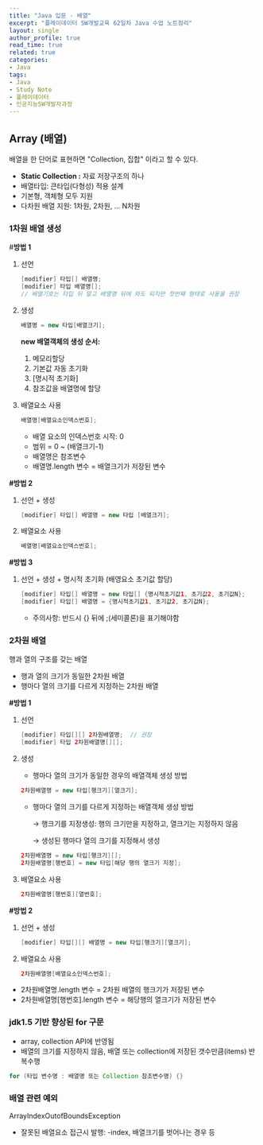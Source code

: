 ```yaml
---
title: "Java 입문 - 배열"
excerpt: "플레이데이터 SW개발교육 62일차 Java 수업 노트정리"
layout: single
author_profile: true
read_time: true
related: true
categories:
- Java
tags:
- Java
- Study Note
- 플레이데이터
- 인공지능SW개발자과정
---
```




## Array (배열)

배열을 한 단어로 표현하면 "Collection, 집합" 이라고 할 수 있다.

- **Static Collection :** 자료 저장구조의 하나
- 배열타입: 큰타입(다형성) 적용 설계
- 기본형, 객체형 모두 지원
- 다차원 배열 지원: 1차원, 2차원, ... N차원

### 1차원 배열 생성

\#**방법 1**

1. 선언

   ```java
   [modifier] 타입[] 배열명;
   [modifier] 타입 배열명[];
   // 배열기호는 타입 뒤 말고 배열명 뒤에 와도 되지만 첫번째 형태로 사용을 권장
   ```

2. 생성

   ```java
   배열명 = new 타입[배열크기];
   ```

   **new 배열객체의 생성 순서:**

   1. 메모리할당
   2. 기본값 자동 초기화
   3. [명시적 초기화]
   4. 참조값을 배열명에 할당

3. 배열요소 사용

   ```java
   배열명[배열요소인덱스번호];
   ```

   - 배열 요소의 인덱스번호 시작: 0
   - 범위 = 0 ~ (배열크기-1)
   - 배열명은 참조변수
   - 배열명.length 변수 = 배열크기가 저장된 변수

**#방법 2**

1. 선언 + 생성

   ```java
   [modifier] 타입[] 배열명 = new 타입 [배열크기];
   ```

2. 배열요소 사용

   ```java
   배열명[배열요소인덱스번호];
   ```

**#방법 3**

1. 선언 + 생성 + 명시적 초기화 (배영요소 초기값 할당)

   ```java
   [modifier] 타입[] 배열명 = new 타입[] {명시적초기값1, 초기값2, 초기값N};
   [modifier] 타입[] 배열명 = {명시적초기값1, 초기값2, 초기값N};
   ```

   - 주의사항: 반드시 {} 뒤에 ;(세미콜론)을 표기해야함

### 2차원 배열

행과 열의 구조를 갖는 배열

- 행과 열의 크기가 동일한 2차원 배열
- 행마다 열의 크기를 다르게 지정하는 2차원 배열

**#방법 1**

1. 선언

   ```java
   [modifier] 타입[][] 2차원배열명;  // 권장
   [modifier] 타입 2차원배열명[][];
   ```

2. 생성

   - 행마다 열의 크기가 동일한 경우의 배열객체 생성 방법

   ```java
   2차원배열명 = new 타입[행크기][열크기];
   ```

   - 행마다 열의 크기를 다르게 지정하는 배열객체 생성 방법

     → 행크기를 지정생성: 행의 크기만을 지정하고, 열크기는 지정하지 않음

     → 생성된 행마다 열의 크기를 지정해서 생성

   ```java
   2차원배열명 = new 타입[행크기][];
   2차원배열명[행번호] = new 타입[해당 행의 열크기 지정];
   ```

3. 배열요소 사용

   ```java
   2차원배열명[행번호][열번호];
   ```

**#방법 2**

1. 선언 + 생성

   ```java
   [modifier] 타입[][] 배열명 = new 타입[행크기][열크기];
   ```

2. 배열요소 사용

   ```java
   2차원배열명[배열요소인덱스번호];
   ```

- 2차원배열명.length 변수 = 2차원 배열의 행크기가 저장된 변수
- 2차원배열명[행번호].length 변수 = 해당행의 열크기가 저장된 변수

### jdk1.5 기반 향상된 for 구문

- array, collection API에 반영됨
- 배열의 크기를 지정하지 않음, 배열 또는 collection에 저장된 갯수만큼(items) 반복수행

```java
for (타입 변수명 : 배열명 또는 Collection 참조변수명) {}
```

### 배열 관련 예외

ArrayIndexOutofBoundsException

- 잘못된 배열요소 접근시 발행: -index, 배열크기를 벗어나는 경우 등
